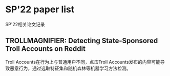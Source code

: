 # SP'22 paper list

SP'22相关论文记录
<!--more-->

## TROLLMAGNIFIER: Detecting State-Sponsored Troll Accounts on Reddit
Troll Accounts在行为上与普通用户不同，点击Troll Accounts发布的内容可能导致恶意行为，通过选取特征集和随机森林等机器学习方法检测。
